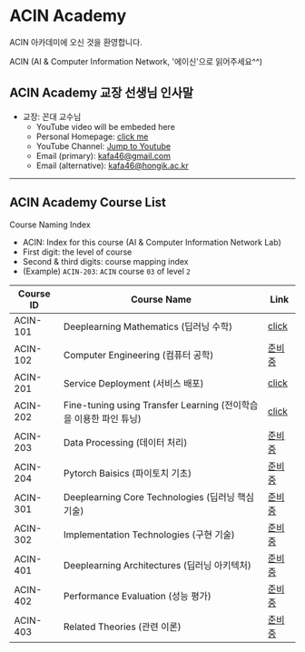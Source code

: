 # ACIN Academy

ACIN 아카데미에 오신 것을 환영합니다.

ACIN (AI & Computer Information Network, '에이신'으로 읽어주세요^^)

## ACIN Academy 교장 선생님 인사말
- 교장: 꼰대 교수님
    - YouTube video will be embeded here
    - Personal Homepage: [click me](https://prof.acin.kr)
    - YouTube Channel: [Jump to Youtube](https://www.youtube.com/@kafa46)
    - Email (primary): <a href="mailto:kafa46@gmail.com">kafa46@gmail.com</a>
    - Email (alternative): <a href="mailto:kafa46@hongik.ac.kr">kafa46@hongik.ac.kr</a>

<hr>

## ACIN Academy Course List
Course Naming Index
- ACIN: Index for this course (AI & Computer Information Network Lab)
- First digit: the level of course
- Second & third digits: course mapping index
- (Example) `ACIN-203`: `ACIN` course `03` of level `2`

|Course ID|Course Name|Link|
|---|---|---|
|ACIN-101|Deeplearning Mathematics (딥러닝 수학)|[click](https://github.com/kafa46/deeplearning_math)|
|ACIN-102|Computer Engineering (컴퓨터 공학)|[준비중]()|
|ACIN-201|Service Deployment (서비스 배포)|[click](https://github.com/kafa46/acin_academy/tree/master/201_deployment)|
|ACIN-202|Fine-tuning using Transfer Learning (전이학습을 이용한 파인 튜닝)|[click](https://github.com/kafa46/acin_academy/tree/master/202_fine_tunning)|
|ACIN-203|Data Processing (데이터 처리)|[준비중]()|
|ACIN-204|Pytorch Baisics (파이토치 기초)|[준비중]()|
|ACIN-301|Deeplearning Core Technologies (딥러닝 핵심 기술)|[준비중]()|
|ACIN-302|Implementation Technologies (구현 기술)|[준비중]()|
|ACIN-401|Deeplearning Architectures (딥러닝 아키텍처)|[준비중]()|
|ACIN-402|Performance Evaluation (성능 평가)|[준비중]()|
|ACIN-403|Related Theories (관련 이론)|[준비중]()|